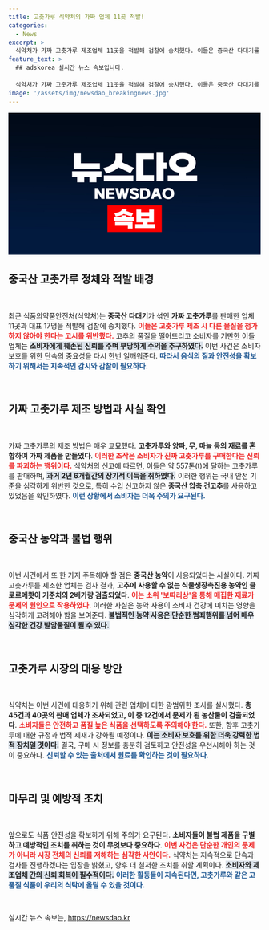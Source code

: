 ```yaml
---
title: 고춧가루 식약처의 가짜 업체 11곳 적발!
categories:
  - News
excerpt: >
  식약처가 가짜 고춧가루 제조업체 11곳을 적발해 검찰에 송치했다. 이들은 중국산 다대기를 섞어 고춧가루로 속여 80억원 어치를 판매하며, 불법 농약까지 사용한 사실이 드러났다. 소비자들의 주의가 필요하다!
feature_text: >
  ## adskorea 실시간 뉴스 속보입니다.

  식약처가 가짜 고춧가루 제조업체 11곳을 적발해 검찰에 송치했다. 이들은 중국산 다대기를 섞어 고춧가루로 속여 80억원 어치를 판매하며, 불법 농약까지 사용한 사실이 드러났다. 소비자들의 주의가 필요하다!
image: '/assets/img/newsdao_breakingnews.jpg'
---
```


<p><img src="/assets/img/newsdao_breakingnews.jpg" alt="adskorea 속보" /></p>

<h2 data-ke-size="size26">중국산 고춧가루 정체와 적발 배경</h2>

<p data-ke-size="size16">&nbsp;</p>

<p>최근 식품의약품안전처(식약처)는 <b>중국산 다대기</b>가 섞인 <b>가짜 고춧가루</b>를 판매한 업체 11곳과 대표 17명을 적발해 검찰에 송치했다. <b><span style="color: #ee2323;">이들은 고춧가루 제조 시 다른 물질을 첨가하지 않아야 한다는 고시를 위반했다.</span></b> 고추의 품질을 떨어뜨리고 소비자를 기만한 이들 업체는 <b><span style="background-color: #21538527;">소비자에게 훼손된 신뢰를 주며 부당하게 수익을 추구하였다.</span></b> 이번 사건은 소비자 보호를 위한 단속의 중요성을 다시 한번 일깨워준다. <b><span style="color: #1a5490;">따라서 음식의 질과 안전성을 확보하기 위해서는 지속적인 감시와 감찰이 필요하다.</span></b></p>

<p data-ke-size="size16">&nbsp;</p>

<h2 data-ke-size="size26">가짜 고춧가루 제조 방법과 사실 확인</h2>

<p data-ke-size="size16">&nbsp;</p>

<p>가짜 고춧가루의 제조 방법은 매우 교묘했다. <b>고춧가루와 양파, 무, 마늘 등의 재료를 혼합하여 가짜 제품을 만들었다</b>. <b><span style="color: #ee2323;">이러한 조작은 소비자가 진짜 고춧가루를 구매한다는 신뢰를 파괴하는 행위이다.</span></b> 식약처의 신고에 따르면, 이들은 약 557톤(t)에 달하는 고춧가루를 판매하며, <b><span style="background-color: #21538527;">과거 2년 6개월간의 장기적 이득을 취하였다.</span></b> 이러한 행위는 국내 안전 기준을 심각하게 위반한 것으로, 특히 수입 신고하지 않은 <b>중국산 압축 건고추</b>를 사용하고 있었음을 확인하였다. <b><span style="color: #1a5490;">이런 상황에서 소비자는 더욱 주의가 요구된다.</span></b></p>

<p data-ke-size="size16">&nbsp;</p>

<h2 data-ke-size="size26">중국산 농약과 불법 행위</h2>

<p data-ke-size="size16">&nbsp;</p>

<p>이번 사건에서 또 한 가지 주목해야 할 점은 <b>중국산 농약</b>이 사용되었다는 사실이다. 가짜 고춧가루를 제조한 업체는 검사 결과, <b>고추에 사용할 수 없는 식물생장촉진용 농약인 클로르메쾃이 기준치의 2배가량 검출되었다</b>. <b><span style="color: #ee2323;">이는 소위 '보따리상'을 통해 매집한 재료가 문제의 원인으로 작용하였다.</span></b> 이러한 사실은 농약 사용이 소비자 건강에 미치는 영향을 심각하게 고려해야 함을 보여준다. <b><span style="background-color: #21538527;">불법적인 농약 사용은 단순한 범죄행위를 넘어 매우 심각한 건강 발암물질이 될 수 있다.</span></b></p>

<p data-ke-size="size16">&nbsp;</p>

<h2 data-ke-size="size26">고춧가루 시장의 대응 방안</h2>

<p data-ke-size="size16">&nbsp;</p>

<p>식약처는 이번 사건에 대응하기 위해 관련 업체에 대한 광범위한 조사를 실시했다. <b>총 45건과 40곳의 판매 업체가 조사되었고, 이 중 12건에서 문제가 된 농산물이 검출되었다</b>. <b><span style="color: #ee2323;">소비자들은 안전하고 품질 높은 식품을 선택하도록 주의해야 한다.</span></b> 또한, 향후 고춧가루에 대한 규정과 법적 제재가 강화될 예정이다. <b><span style="background-color: #21538527;">이는 소비자 보호를 위한 더욱 강력한 법적 장치일 것이다.</span></b> 결국, 구매 시 정보를 충분히 검토하고 안전성을 우선시해야 하는 것이 중요하다. <b><span style="color: #1a5490;">신뢰할 수 있는 출처에서 원료를 확인하는 것이 필요하다.</span></b></p>

<p data-ke-size="size16">&nbsp;</p>

<h2 data-ke-size="size26">마무리 및 예방적 조치</h2>

<p data-ke-size="size16">&nbsp;</p>

<p>앞으로도 식품 안전성을 확보하기 위해 주의가 요구된다. <b>소비자들이 불법 제품을 구별하고 예방적인 조치를 취하는 것이 무엇보다 중요하다</b>. <b><span style="color: #ee2323;">이번 사건은 단순한 개인의 문제가 아니라 시장 전체의 신뢰를 저해하는 심각한 사안이다.</span></b> 식약처는 지속적으로 단속과 검사를 진행하겠다는 입장을 밝혔고, 향후 더 철저한 조치를 취할 계획이다. <b><span style="background-color: #21538527;">소비자와 제조업체 간의 신뢰 회복이 필수적이다.</span></b> <b><span style="color: #1a5490;">이러한 활동들이 지속된다면, 고춧가루와 같은 고품질 식품이 우리의 식탁에 올릴 수 있을 것이다.</span></b></p>

<p data-ke-size="size16">&nbsp;</p>
실시간 뉴스 속보는, <a href="https://newsdao.kr" rel="dofollow">https://newsdao.kr</a>


